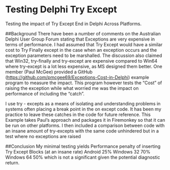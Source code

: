 # Testing Delphi Try Except
 Testing the impact of Try Except End in Delphi Across Platforms.

##Background 
There have been a number of comments  on the Australian Delphi User Group Forum stating that  Exceptions are very expensive in terms of performance.
I had assumed that Try Except would have a similar cost to Try Finally except in the case when an exception occurs and the exception parameters need to be marshalled. The discussion also claimed that Win32, try-finally and try-except are expensive compared to Win64 where  try-except is a lot less expensive, as MS designed them better.
One member (Paul McGee) provided a GitHub (https://github.com/pmcgee69/Exceptions-Cost-in-Delphi) example program to measure the impact. This program however tests the “Cost” of raising the exception while what worried me was the impact on performance of including the “catch”.

I use try - excepts as a means of isolating and understanding problems in systems often placing a break point in the on except code. It has been my practice to leave these catches in the code for future reference.
This Example takes Paul’s approach and packages it in Firemonkey so that it can be run on other platforms. I then included a comparison between code with an insane amount of try-excepts with the same code unhindered but in a test where no  exceptions are raised

##Conclusion
My minimal testing yields 
Performance penalty of inserting Try Except Blocks (at an insane rate)  Android 25%  Windows 32  70% Windows 64 50% which is not a significant given the potential diagnostic return.

 
